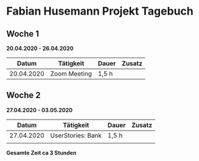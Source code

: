 # Fabian Husemann Projekt Tagebuch



## Woche 1 

__20.04.2020 - 26.04.2020__

| Datum      | Tätigkeit    | Dauer | Zusatz |
| ---------- | ------------ | ----- | ------ |
| 20.04.2020 | Zoom Meeting | 1,5 h |        |



## Woche 2 

__27.04.2020 - 03.05.2020__

| Datum      | Tätigkeit         | Dauer | Zusatz |
| ---------- | ----------------- | ----- | ------ |
| 27.04.2020 | UserStories: Bank | 1,5 h |        |
|            |                   |       |        |

__Gesamte Zeit ca 3 Stunden__ 